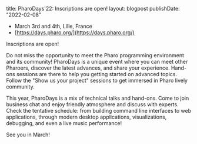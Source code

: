 title: PharoDays'22: Inscriptions are open!layout: blogpostpublishDate: "2022-02-08"- March 3rd and 4th, Lille, France- [https://days.pharo.org/](https://days.pharo.org/)Inscriptions are open!Do not miss the opportunity to meet the Pharo programming environment and its community! PharoDays is a unique event where you can meet other Pharoers, discover the latest advances, and share your experience. Hand-ons sessions are there to help you getting started on advanced topics. Follow the "Show us your project" sessions to get immersed in Pharo lively community.This year, PharoDays is a mix of technical talks and hand-ons. Come to join business chat and enjoy friendly atmosphere and discuss with experts.Check the tentative schedule: from building command line interfaces to web applications, through modern desktop applications, visualizations, debugging, and even a live music performance!See you in March!